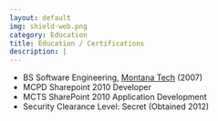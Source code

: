 ```yaml
---
layout: default
img: shield-web.png
category: Education
title: Education / Certifications
description: |
---
```

  - BS Software Engineering, [Montana Tech](http://mtech.edu) (2007)
  - MCPD Sharepoint 2010 Developer
  - MCTS SharePoint 2010 Application Development
  - Security Clearance Level: Secret (Obtained 2012)
